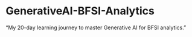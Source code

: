 # GenerativeAI-BFSI-Analytics
“My 20-day learning journey to master Generative AI for BFSI analytics.”
